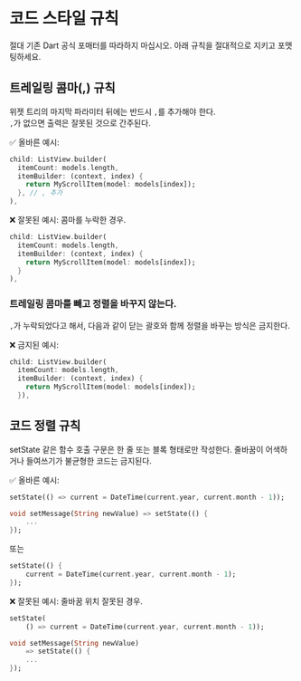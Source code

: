 # 코드 스타일 규칙
절대 기존 Dart 공식 포매터를 따라하지 마십시오.
아래 규칙을 절대적으로 지키고 포맷팅하세요.

## 트레일링 콤마(,) 규칙
위젯 트리의 마지막 파라미터 뒤에는 반드시 `,`를 추가해야 한다.  
`,`가 없으면 출력은 잘못된 것으로 간주된다.

✅ 올바른 예시:

```dart
child: ListView.builder(
  itemCount: models.length,
  itemBuilder: (context, index) {
    return MyScrollItem(model: models[index]);
  }, // , 추가
),
```

❌ 잘못된 예시:
콤마를 누락한 경우.

```dart
child: ListView.builder(
  itemCount: models.length,
  itemBuilder: (context, index) {
    return MyScrollItem(model: models[index]);
  }
),
```

### 트레일링 콤마를 빼고 정렬을 바꾸지 않는다.
`,`가 누락되었다고 해서, 다음과 같이 닫는 괄호와 함께 정렬을 바꾸는 방식은 금지한다.

❌ 금지된 예시:

```dart
child: ListView.builder(
  itemCount: models.length,
  itemBuilder: (context, index) {
    return MyScrollItem(model: models[index]);
  }),
```

## 코드 정렬 규칙
setState 같은 함수 호출 구문은 한 줄 또는 블록 형태로만 작성한다.
줄바꿈이 어색하거나 들여쓰기가 불균형한 코드는 금지된다.

✅ 올바른 예시:

```dart
setState(() => current = DateTime(current.year, current.month - 1));
```

```dart
void setMessage(String newValue) => setState(() {
    ...
});
```

또는

```dart
setState(() {
    current = DateTime(current.year, current.month - 1);
});
```

❌ 잘못된 예시:
줄바꿈 위치 잘못된 경우.

```dart
setState(
    () => current = DateTime(current.year, current.month - 1));
```

```dart
void setMessage(String newValue)
    => setState(() {
    ...
});
```